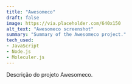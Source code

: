 ```yaml
---
title: "Awesomeco"
draft: false
image: https://via.placeholder.com/640x150
alt_text: "Awesomeco screenshot"
summary: "Summary of the Awesomeco project."
tech_used:
- JavaScript
- Node.js
- Moleculer.js
---
```


Descrição do projeto Awesomeco.
